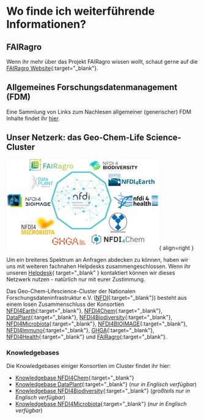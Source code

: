 # Wo finde ich weiterführende Informationen?

## FAIRagro
Wenn ihr mehr über das Projekt FAIRagro wissen wollt, schaut gerne auf die [FAIRagro Website](https://fairagro.net){:target="_blank"}.


## Allgemeines Forschungsdatenmanagement (FDM)
Eine Sammlung von Links zum Nachlesen allgemeiner (generischer) FDM Inhalte findet ihr [hier](basics.de.md).


## Unser Netzerk: das Geo-Chem-Life Science-Cluster
![Logoblock Cluster](images/Logoblock_Cluster.png){ align=right }

Um ein breiteres Spektrum an Anfragen abdecken zu können, haben wir uns mit weiteren fachnahen Helpdesks zusammengeschlossen.
Wenn ihr unseren [Helpdesk](https://fairagro.net/helpdesk){ target="_blank" } kontaktiert können wir dieses Netzwerk nutzen - natürlich nur mit eurer Zustimmung.

Das Geo-Chem-Lifescience-Cluster der Nationalen Forschungsdateninfrastruktur e.V. ([NFDI](https://www.nfdi.de/){:target="_blank"}) 
besteht aus einem losen Zusammenschluss der Konsortien [NFDI4Earth](https://www.nfdi4earth.de/){:target="_blank"}, 
[NFDI4Chem](https://www.nfdi4chem.de/de/){:target="_blank"}, 
[DataPlant](https://nfdi4plants.org/){:target="_blank"}, 
[NFDI4Biodiversity](https://www.nfdi4biodiversity.org/de/){:target="_blank"}, 
[NFDI4Microbiota](https://nfdi4microbiota.de/){:target="_blank"}, 
[NFDI4BIOIMAGE](https://nfdi4bioimage.de/home/){:target="_blank"}, 
[NFDI4Immuno](https://www.nfdi4immuno.de/){:target="_blank"}, 
[GHGA](https://www.ghga.de/de/){:target="_blank"}, 
[NFDI4Health](https://www.nfdi4health.de/){:target="_blank"} 
und [FAIRagro](https://fairagro.net/){:target="_blank"}.

### Knowledgebases
Die Knowledgebases einiger Konsortien im Cluster findet ihr hier:

- [Knowledgebase NFDI4Chem](https://knowledgebase.nfdi4chem.de/knowledge_base/de/docs/intro/){:target="_blank"}
- [Knowledgebase DataPlant](https://nfdi4plants.github.io/nfdi4plants.knowledgebase/){:target="_blank"} (*nur in Englisch verfügbar*)
- [Knowledgebase NFDI4Biodiversity](https://kb.gfbio.org/display/KB/Knowledge+Base+-+Information+and+Services+around+Biodiversity+Data){:target="_blank"} (*großteils nur in Englisch verfügbar*)
- [Knowledgebase NFDI4Microbiota](https://knowledgebase.nfdi4microbiota.de/Getting-Started/01-introduction.html){:target="_blank"} (*nur in Englisch verfügbar*)
